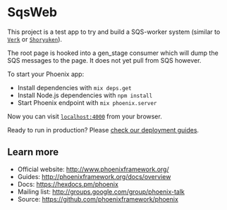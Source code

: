 # SqsWeb

This project is a test app to try and build a SQS-worker system (similar to [`Verk`](https://github.com/edgurgel/verk) or [`Shoryuken`](https://github.com/phstc/shoryuken)).

The root page is hooked into a gen_stage consumer which will dump the SQS messages to the page. It does not yet pull from SQS however.

To start your Phoenix app:

  * Install dependencies with `mix deps.get`
  * Install Node.js dependencies with `npm install`
  * Start Phoenix endpoint with `mix phoenix.server`

Now you can visit [`localhost:4000`](http://localhost:4000) from your browser.

Ready to run in production? Please [check our deployment guides](http://www.phoenixframework.org/docs/deployment).

## Learn more

  * Official website: http://www.phoenixframework.org/
  * Guides: http://phoenixframework.org/docs/overview
  * Docs: https://hexdocs.pm/phoenix
  * Mailing list: http://groups.google.com/group/phoenix-talk
  * Source: https://github.com/phoenixframework/phoenix
